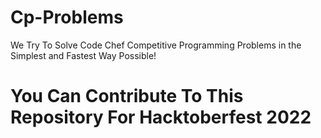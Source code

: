 # Cp-Problems

We Try To Solve Code Chef Competitive Programming Problems in the Simplest and Fastest Way Possible!

# You Can Contribute To This Repository For Hacktoberfest 2022
